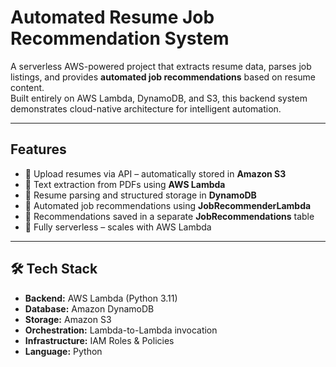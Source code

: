 # Automated Resume Job Recommendation System

A serverless AWS-powered project that extracts resume data, parses job listings, and provides **automated job recommendations** based on resume content.  
Built entirely on AWS Lambda, DynamoDB, and S3, this backend system demonstrates cloud-native architecture for intelligent automation.

---

## Features
- 🔹 Upload resumes via API – automatically stored in **Amazon S3**
- 🔹 Text extraction from PDFs using **AWS Lambda**
- 🔹 Resume parsing and structured storage in **DynamoDB**
- 🔹 Automated job recommendations using **JobRecommenderLambda**
- 🔹 Recommendations saved in a separate **JobRecommendations** table
- 🔹 Fully serverless – scales with AWS Lambda

---

## 🛠️ Tech Stack
- **Backend:** AWS Lambda (Python 3.11)
- **Database:** Amazon DynamoDB
- **Storage:** Amazon S3
- **Orchestration:** Lambda-to-Lambda invocation
- **Infrastructure:** IAM Roles & Policies
- **Language:** Python
